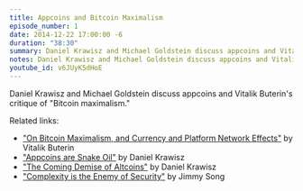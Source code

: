 ```yaml
---
title: Appcoins and Bitcoin Maximalism
episode_number: 1
date: 2014-12-22 17:00:00 -6
duration: "38:30"
summary: Daniel Krawisz and Michael Goldstein discuss appcoins and Vitalik Buterin's critique of "Bitcoin maximalism."
notes: Daniel Krawisz and Michael Goldstein discuss appcoins and Vitalik Buterin's critique of "Bitcoin maximalism." Visit the website for show notes and related links. https://nakamotoinstitute.org/podcast/12-22-14-appcoins-and-bitcoin-maximalism/
youtube_id: v6JUyK5dHoE
---
```


Daniel Krawisz and Michael Goldstein discuss appcoins and Vitalik Buterin's critique of "Bitcoin maximalism."

Related links:

- ["On Bitcoin Maximalism, and Currency and Platform Network Effects"](https://blog.ethereum.org/2014/11/20/bitcoin-maximalism-currency-platform-network-effects/) by Vitalik Buterin
- ["Appcoins are Snake Oil"](/mempool/appcoins-are-snake-oil) by Daniel Krawisz
- ["The Coming Demise of Altcoins"](/mempool/the-coming-demise-of-altcoins) by Daniel Krawisz
- ["Complexity is the Enemy of Security"](http://www.bitblogger.net/2014/07/30/complexity-is-the-enemy-of-security/) by Jimmy Song
